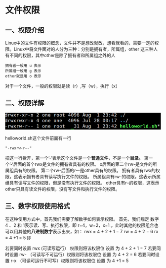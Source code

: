 # 文件权限

## 一、权限介绍

Linux中的文件有权限的概念，文件并不是想改就改，想看就看的，需要一定的权限。Linux中将文件面对的人分为三种：分别是拥有者，所属组，other
这三种人有不同的权限，其中other是除了拥有者和所属组之外的人

```
拥有者一般用 u 表示
所属组一般用 g 表示
other就是用 o 表示
```

对于一个文件，一般的权限就是读（r）,写（w），执行（x）

## 二、权限详解

![image-20220802234659779](https://raw.githubusercontent.com/li199773/Images/master/img/202208022347865.png)

helloworld.sh这个文件前面有一行

```
"-rwxrw-r–-"
```

把这一行拆开，第一个’-‘表示这个文件是一个**普通文件**，不是一个**目录。**
第一个’-‘后面的首个rwx是文件的拥有者具有的权限。
x后面的第二个rw-是文件的所属组具有的权限。
第二个rw-后面的r–-是other具有的权限。
拥有者具有rwx的权限，这表示拥有者具有读写执行文件的权限。
所属组具有rw-的权限，这表示所属组具有读写文件的权限，但是没有执行文件的权限。
other具有r–的权限，这表示other只具有读文件的权限，没有写文件和执行文件的权限。

## 三、数字权限使用格式

在这种使用方式中，首先我们需要了解数字如何表示权限。 首先，我们规定 数字 4 、2 和 1表示读、写、执行权限，即 r=4，w=2，x=1 。此时其他的权限组合也可以用其他的**八进制数字**表示出来，如： rwx = 4 + 2 + 1 = 7 rw = 4 + 2 = 6 rx = 4 +1 = 5 即

若要同时设置 rwx (可读写运行） 权限则将该权限位 设置 为 4 + 2 + 1 = 7 若要同时设置 rw- （可读写不可运行）权限则将该权限位 设置 为 4 + 2 = 6 若要同时设置 r-x （可读可运行不可写）权限则将该权限位 设置 为 4 +1 = 5
